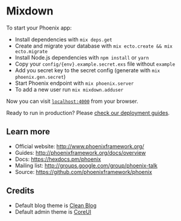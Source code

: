 # Mixdown

To start your Phoenix app:

  * Install dependencies with `mix deps.get`
  * Create and migrate your database with `mix ecto.create && mix ecto.migrate`
  * Install Node.js dependencies with `npm install` or `yarn`
  * Copy your `config/{env}.example.secret.exs` file without `example`
  * Add you secret key to the secret config (generate with `mix phoenix.gen.secret`)
  * Start Phoenix endpoint with `mix phoenix.server`
  * To add a new user run `mix mixdown.adduser`

Now you can visit [`localhost:4000`](http://localhost:4000) from your browser.

Ready to run in production? Please [check our deployment guides](http://www.phoenixframework.org/docs/deployment).

## Learn more

  * Official website: http://www.phoenixframework.org/
  * Guides: http://phoenixframework.org/docs/overview
  * Docs: https://hexdocs.pm/phoenix
  * Mailing list: http://groups.google.com/group/phoenix-talk
  * Source: https://github.com/phoenixframework/phoenix

## Credits

- Default blog theme is [Clean Blog](https://github.com/BlackrockDigital/startbootstrap-clean-blog)
- Default admin theme is [CoreUI](https://github.com/mrholek/CoreUI-Free-Bootstrap-Admin-Template)
